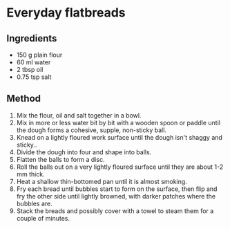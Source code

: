 # Everyday flatbreads

## Ingredients

* 150 g plain flour
* 60 ml water
* 2 tbsp oil
* 0.75 tsp salt

## Method

1. Mix the flour, oil and salt together in a bowl.
2. Mix in more or less water bit by bit with a wooden spoon or paddle until the dough forms a cohesive, supple, non-sticky ball.
3. Knead on a lightly floured work surface until the dough isn't shaggy and sticky..
4. Divide the dough into four and shape into balls.
5. Flatten the balls to form a disc.
6. Roll the balls out on a very lightly floured surface until they are about 1-2 mm thick.
7. Heat a shallow thin-bottomed pan until it is almost smoking.
8. Fry each bread until bubbles start to form on the surface, then flip and fry the other side until lightly browned, with darker patches where the bubbles are.
9. Stack the breads and possibly cover with a towel to steam them for a couple of minutes.
